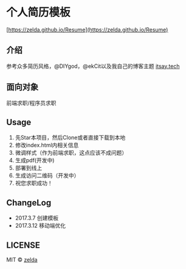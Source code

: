 # 个人简历模板

[https://zelda.github.io/Resume](https://zelda.github.io/Resume)

## 介绍

参考众多简历风格，@DIYgod，@ekCit以及我自己的博客主题 [itsay.tech](http://itsay.tech)

## 面向对象

前端求职/程序员求职

## Usage

1. 先Star本项目，然后Clone或者直接下载到本地
2. 修改index.html内相关信息
3. 微调样式（作为前端求职，这点应该不成问题）
4. 生成pdf(开发中)
5. 部署到线上
6. 生成访问二维码（开发中）
7. 祝您求职成功！

## ChangeLog
- 2017.3.7 创建模板
- 2017.3.12 移动端优化

## LICENSE

MIT © [zelda](https://github.com/zelda)
